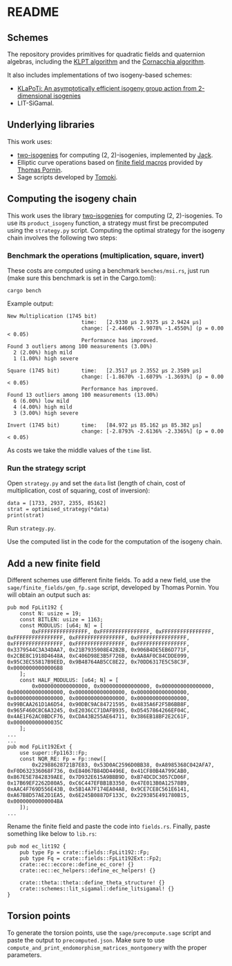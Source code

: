 # README

## Schemes

The repository provides primitives for quadratic fields and quaternion algebras, including the [KLPT algorithm](https://eprint.iacr.org/2014/505.pdf) and the [Cornacchia algorithm](https://en.wikipedia.org/wiki/Cornacchia%27s_algorithm).

It also includes implementations of two isogeny-based schemes:
 * [KLaPoTi: An asymptotically efficient isogeny group action from 2-dimensional isogenies](https://eprint.iacr.org/2024/1844)
 * LIT-SiGamal.

## Underlying libraries

This work uses:
 * [two-isogenies](https://github.com/ThetaIsogenies/two-isogenies) for computing (2, 2)-isogenies, implemented by [Jack](https://github.com/giacomopope).
 * Elliptic curve operations based on [finite field macros](https://github.com/pornin/crrl/blob/main/src/backend/w64/gfgen.rs) provided by [Thomas Pornin](https://github.com/pornin).
 * Sage scripts developed by [Tomoki](https://tomoriya.work).

## Computing the isogeny chain

This work uses the library
[two-isogenies](https://github.com/ThetaIsogenies/two-isogenies) for computing (2, 2)-isogenies.
To use its `product_isogeny` function, a strategy must first be precomputed using the `strategy.py` script.
Computing the optimal strategy for the isogeny chain involves the following two steps:

### Benchmark the operations (multiplication, square, invert)
 
These costs are computed using a benchmark `benches/msi.rs`, just run (make sure this benchmark is set in the Cargo.toml):
```
cargo bench
```

Example output:
```
New Multiplication (1745 bit)
                        time:   [2.9330 µs 2.9375 µs 2.9424 µs]
                        change: [-2.4460% -1.9078% -1.4550%] (p = 0.00 < 0.05)
                        Performance has improved.
Found 3 outliers among 100 measurements (3.00%)
  2 (2.00%) high mild
  1 (1.00%) high severe

Square (1745 bit)       time:   [2.3517 µs 2.3552 µs 2.3589 µs]
                        change: [-1.8670% -1.6079% -1.3693%] (p = 0.00 < 0.05)
                        Performance has improved.
Found 13 outliers among 100 measurements (13.00%)
  6 (6.00%) low mild
  4 (4.00%) high mild
  3 (3.00%) high severe

Invert (1745 bit)       time:   [84.972 µs 85.162 µs 85.382 µs]
                        change: [-2.8793% -2.6136% -2.3365%] (p = 0.00 < 0.05)

```

As costs we take the middle values of the `time` list.

### Run the strategy script

Open `strategy.py` and set the `data` list (length of chain, cost of multiplication, cost of squaring, cost of inversion):

```
data = [1733, 2937, 2355, 85162]
strat = optimised_strategy(*data)
print(strat)
```

Run `strategy.py`.

Use the computed list in the code for the computation of the isogeny chain.

## Add a new finite field

Different schemes use different finite fields. To add a new field, use the `sage/finite_fields/gen_fp.sage` script, developed by Thomas Pornin. You will obtain an output such as:

```
pub mod FpLit192 {
    const N: usize = 19;
    const BITLEN: usize = 1163;
    const MODULUS: [u64; N] = [
        0xFFFFFFFFFFFFFFFF, 0xFFFFFFFFFFFFFFFF, 0xFFFFFFFFFFFFFFFF, 0xFFFFFFFFFFFFFFFF, 0xFFFFFFFFFFFFFFFF, 0xFFFFFFFFFFFFFFFF, 0xFFFFFFFFFFFFFFFF, 0xFFFFFFFFFFFFFFFF, 0xFFFFFFFFFFFFFFFF, 0x3379544C3A34DAA7, 0x21B7935908E42B2B, 0x906B4DE5EB6D771F, 0x2CBE8C1918D4648A, 0xC406D98E3B5F726B, 0xAA8AF0C84CDDE099, 0x95C3EC55817B9EED, 0x9B48764AB5CC8E22, 0x70DD6317E5C58C3F, 0x00000000000006B8
    ];
    const HALF_MODULUS: [u64; N] = [
        0x0000000000000000, 0x0000000000000000, 0x0000000000000000, 0x0000000000000000, 0x0000000000000000, 0x0000000000000000, 0x0000000000000000, 0x0000000000000000, 0x0000000000000000, 0x99BCAA261D1A6D54, 0x90DBC9AC84721595, 0x4835A6F2F5B6BB8F, 0x965F460C8C6A3245, 0xE2036CC71DAFB935, 0xD5457864266EF04C, 0x4AE1F62AC0BDCF76, 0xCDA43B255AE64711, 0x386EB18BF2E2C61F, 0x000000000000035C
    ];
...
...
pub mod FpLit192Ext {
    use super::Fp1163::Fp;
    const NQR_RE: Fp = Fp::new([
        0x22988628721B7E83, 0x53D0AC2596D0BB38, 0xA8985368C042AFA7, 0xF0D632336068F736, 0xE84067B84DD4496E, 0x41CF80B4A799CAB0, 0x867E5E7842839AEE, 0x7D932E615A9BBB9D, 0xB74DCDC3057CD06F, 0x17B69EF2262D80A5, 0xC6C447EFBB1B3350, 0x47E013B0A12578B9, 0xAAC4F769D556E43B, 0x5B14A7F174EA04A8, 0x9CE7CE8C561E6141, 0xA67B8D57AE2D1EA5, 0x6E245B0887DF133C, 0x229385E491780B15, 0x00000000000004BA
    ]);
...
```

Rename the finite field and paste the code into `fields.rs`. Finally, paste something like below to `lib.rs`:

```
pub mod ec_lit192 {
    pub type Fp = crate::fields::FpLit192::Fp;
    pub type Fq = crate::fields::FpLit192Ext::Fp2;
    crate::ec::eccore::define_ec_core! {}
    crate::ec::ec_helpers::define_ec_helpers! {}
    
    crate::theta::theta::define_theta_structure! {}
    crate::schemes::lit_sigamal::define_litsigamal! {}
}
```

## Torsion points

To generate the torsion points, use the `sage/precompute.sage` script and paste the output to `precomputed.json`. Make sure to use `compute_and_print_endomorphism_matrices_montgomery` with the proper parameters.